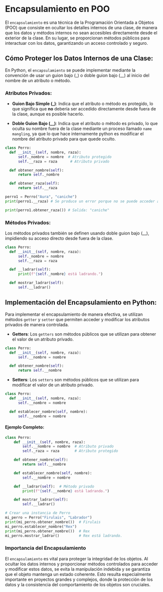 # Encapsulamiento en POO
El `encapsulamiento` es una técnica de la Programación Orientada a Objetos (POO) que consiste en ocultar los detalles internos de una clase, de manera que los datos y métodos internos no sean accesibles directamente desde el exterior de la clase. En su lugar, se proporcionan métodos públicos para interactuar con los datos, garantizando un acceso controlado y seguro.

## Cómo Proteger los Datos Internos de una Clase:
En Python, el `encapsulamiento` se puede implementar mediante la convención de usar un guion bajo (_) o doble guion bajo (__) al inicio del nombre de un atributo o método.

### Atributos Privados:
- **Guion Bajo Simple (_)**: Indica que el atributo o método es protegido, lo que significa que **no** debería ser accedido directamente desde fuera de la clase, aunque es posible hacerlo.

- **Doble Guion Bajo (__)**: Indica que el atributo o método es privado, lo que oculta su nombre fuera de la clase mediante un proceso llamado `name mangling`, ya que lo que hace internamente python es modificar el nombre del atributo privado para que quede oculto.

```python
class Perro:
  def __init__(self, nombre, raza):
      self._nombre = nombre  # Atributo protegido
      self.__raza = raza      # Atributo privado

  def obtener_nombre(self):
      return self._nombre

  def obtener_raza(self):
      return self.__raza

perro1 = Perro("Aura", "caniche")
print(perro1.__raza) # Se produce un error porque no se puede acceder al atributo privado desde afuera de la clase

print(perro1.obtener_raza()) # Salida: "caniche"
```

### Métodos Privados:
Los métodos privados también se definen usando doble guion bajo (__), impidiendo su acceso directo desde fuera de la clase.
```python
class Perro:
  def __init__(self, nombre, raza):
      self._nombre = nombre
      self.__raza = raza

  def __ladrar(self):
      print(f"{self._nombre} está ladrando.")

  def mostrar_ladrar(self):
      self.__ladrar()
```

## Implementación del Encapsulamiento en Python:

Para implementar el encapsulamiento de manera efectiva, se utilizan métodos `getter` y `setter` que permiten acceder y modificar los atributos privados de manera controlada.

- **Getters**:
Los `getters` son métodos públicos que se utilizan para obtener el valor de un atributo privado.
```python
class Perro:
  def __init__(self, nombre, raza):
      self.__nombre = nombre

  def obtener_nombre(self):
      return self.__nombre
```

- **Setters**:
Los `setters` son métodos públicos que se utilizan para modificar el valor de un atributo privado.
```python
class Perro:
  def __init__(self, nombre, raza):
      self.__nombre = nombre

  def establecer_nombre(self, nombre):
      self.__nombre = nombre
```

#### Ejemplo Completo:
```python
class Perro:
    def __init__(self, nombre, raza):
        self.__nombre = nombre  # Atributo privado
        self._raza = raza       # Atributo protegido

    def obtener_nombre(self):
        return self.__nombre

    def establecer_nombre(self, nombre):
        self.__nombre = nombre

    def __ladrar(self):  # Método privado
        print(f"{self.__nombre} está ladrando.")

    def mostrar_ladrar(self):
        self.__ladrar()

# Crear una instancia de Perro
mi_perro = Perro("Firulais", "Labrador")
print(mi_perro.obtener_nombre())  # Firulais
mi_perro.establecer_nombre("Rex")
print(mi_perro.obtener_nombre())  # Rex
mi_perro.mostrar_ladrar()         # Rex está ladrando.
```

### Importancia del Encapsulamiento
El `encapsulamiento` es vital para proteger la integridad de los objetos. Al ocultar los datos internos y proporcionar métodos controlados para acceder y modificar estos datos, se evita la manipulación indebida y se garantiza que el objeto mantenga un estado coherente. Esto resulta especialmente importante en proyectos grandes y complejos, donde la protección de los datos y la consistencia del comportamiento de los objetos son cruciales.